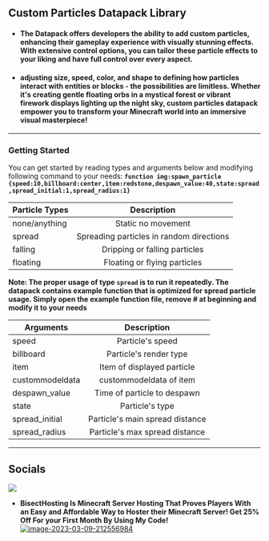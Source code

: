 ## Custom Particles Datapack Library

- #### The Datapack offers developers the ability to add custom particles, enhancing their gameplay experience with visually stunning effects. With extensive control options, you can tailor these particle effects to your liking and have full control over every aspect.

- #### adjusting size, speed, color, and shape to defining how particles interact with entities or blocks - the possibilities are limitless. Whether it's creating gentle floating orbs in a mystical forest or vibrant firework displays lighting up the night sky, custom particles datapack empower you to transform your Minecraft world into an immersive visual masterpiece!
---

### Getting Started
 You can get started by reading types and arguments below and modifying following command to your needs: **`function img:spawn_particle {speed:10,billboard:center,item:redstone,despawn_value:40,state:spread,spread_initial:1,spread_radius:1}`**


| Particle Types          | Description               
|---------------------|:---------------------:|
|  none/anything             | Static no movement    
| spread          | Spreading particles in random directions           
| falling                 | Dripping or falling particles    
| floating  | Floating or flying particles    

**Note: The proper usage of type `spread` is to run it repeatedly. The datapack contains example function that is optimized for spread particle usage. Simply open the example function file, remove # at beginning and modify it to your needs**

| Arguments          | Description               
|---------------------|:---------------------:|
|  speed             |    Particle's speed        
| billboard           | Particle's render type            
| item                  | Item of displayed particle    
| custommodeldata                  | custommodeldata of item  
| despawn_value  | Time of particle to despawn     
| state         | Particle's type    
| spread_initial    |Particle's main spread distance          
| spread_radius |  Particle's max spread distance 


---
## Socials
 [![](https://dcbadge.vercel.app/api/server/x3bvraa6q2)](https://discord.gg/5d8PTx3kyR)

- **BisectHosting Is Minecraft Server Hosting That Proves Players With an Easy and Affordable Way to Hoster their Minecraft Server!
Get 25% Off For your First Month By Using My Code!**
<a href="https://ibb.co/VpQFsJT"><img src="https://i.ibb.co/5xnQPGL/image-2023-03-09-212556984.png" alt="image-2023-03-09-212556984" border="0"></a>
